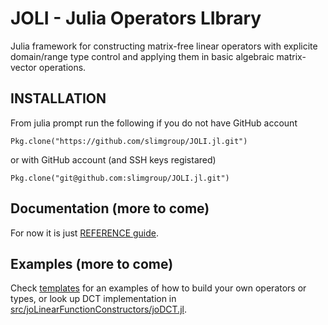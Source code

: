 # JOLI - Julia Operators LIbrary

Julia framework for constructing matrix-free linear operators
with explicite domain/range type control
and applying them in basic algebraic matrix-vector operations.

## INSTALLATION

From julia prompt run the following if you do not have GitHub account

    Pkg.clone("https://github.com/slimgroup/JOLI.jl.git")

or with GitHub account (and SSH keys registared)

    Pkg.clone("git@github.com:slimgroup/JOLI.jl.git")

## Documentation (more to come)

For now it is just [REFERENCE guide](REFERENCE.md).

## Examples (more to come)

Check [templates](templates) for an examples of how to build your own operators or types,
or look up DCT implementation in [src/joLinearFunctionConstructors/joDCT.jl](src/joLinearFunctionConstructors/joDCT.jl).
